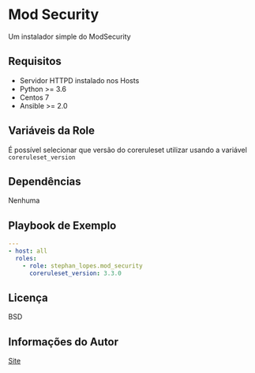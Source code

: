 Mod Security
=========

Um instalador simple do ModSecurity

Requisitos
------------

- Servidor HTTPD instalado nos Hosts
- Python >= 3.6
- Centos 7
- Ansible >= 2.0

Variáveis da Role
--------------

É possível selecionar que versão do coreruleset utilizar usando a variável `coreruleset_version`

Dependências
------------

Nenhuma

Playbook de Exemplo
----------------

```yaml
---
- host: all
  roles:
    - role: stephan_lopes.mod_security
      coreruleset_version: 3.3.0
```

Licença
-------

BSD

Informações do Autor
------------------

[Site](https://stephan-lopes.github.io)
